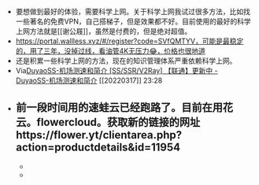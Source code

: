 - 要想做到最好的体验，需要科学上网。关于科学上网我试过很多方法，比如找一些著名的免费VPN，自己搭梯子，但是效果都不好。目前使用的最好的科学上网方法就是[[谢公屐]]，虽然是付费的，但是绝对超值。
- https://portal.wallless.xyz/#/register?code=SVfQMTYV，可能是最稳定的，用了三年，没掉过线，看油管4K无压力😂，价格也很地道
- 还是积累一些科学上网的方法，现在的知识管理体系严重依赖科学上网。
- Via[DuyaoSS-机场测速和简介 [SS/SSR/V2Ray] 【联通】更新中 - DuyaoSS-机场测速和简介](https://duyaoss.com/archives/3/) [[20220317]] 23:28
- 前一段时间用的速蛙云已经跑路了。目前在用花云。flowercloud。获取新的链接的网址https://flower.yt/clientarea.php?action=productdetails&id=11954
    - 
    - 
    - 
